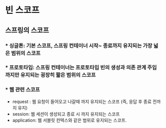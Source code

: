 # 빈 스코프

## 스프링의 스코프
### * 싱글톤: 기본 스코프, 스프링 컨테이너 시작~ 종료까지 유지되는 가장 넓은 범위의 스코프
### * 프로토타입: 스프링 컨테이너는 프로토타입 빈의 생성과 의존 관계 주입 까지만 유지되는 굉장히 짧은 범위의 스코프
### * 웹 관련 스코프
* request : 웹 요청이 들어오고 나갈때 까지 유지되는 스코프 (즉, 응답 후 종료 전까지 유지)
* session: 웹 세션이 생성되고 종료 시 까지 유지되는 스코프
* application: 웹 서블릿 컨텍스와 같은 범위로 유지되는 스코프.